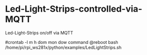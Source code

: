 # Led-Light-Strips-controlled-via-MQTT

Led-Light-Strips on/off via MQTT

#crontab -l
m h  dom mon dow   command
@reboot  bash  /home/pi/rpi_ws281x/python/examples/LedLightStrips.sh
